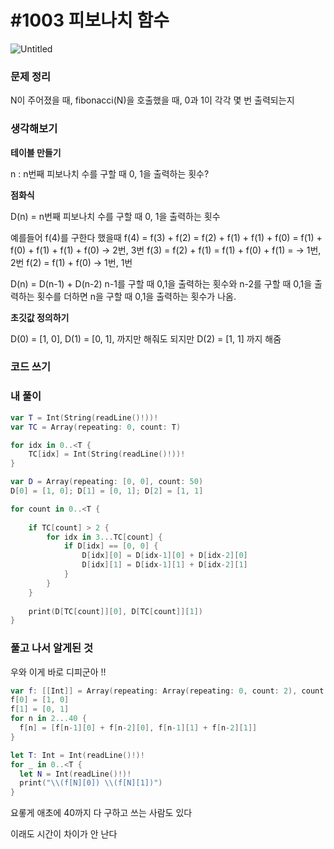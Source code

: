# **#1003 피보나치 함수**

![Untitled](https://s3-us-west-2.amazonaws.com/secure.notion-static.com/afb298b9-c8f2-43c2-8f6a-cd9bfdf6522d/Untitled.png)

### **문제 정리**

N이 주어졌을 때, fibonacci(N)을 호출했을 때, 0과 1이 각각 몇 번 출력되는지

### **생각해보기**

**테이블 만들기**

n : n번째 피보나치 수를 구할 때 0, 1을 출력하는 횟수?

**점화식**

D(n) = n번째 피보나치 수를 구할 때 0, 1을 출력하는 횟수

예를들어 f(4)를 구한다 했을때 f(4) = f(3) + f(2) = f(2) + f(1) + f(1) + f(0) = f(1) + f(0) + f(1) + f(1) + f(0) → 2번, 3번 f(3) = f(2) + f(1) = f(1) + f(0) + f(1) = → 1번, 2번 f(2) = f(1) + f(0) → 1번, 1번

D(n) = D(n-1) + D(n-2) n-1를 구할 때 0,1을 출력하는 횟수와 n-2를 구할 때 0,1을 출력하는 횟수를 더하면 n을 구할 때 0,1을 출력하는 횟수가 나옴.

**초깃값 정의하기**

D(0) = [1, 0], D(1) = [0, 1], 까지만 해줘도 되지만 D(2) = [1, 1] 까지 해줌

### **코드 쓰기**

### **내 풀이**

```swift
var T = Int(String(readLine()!))!
var TC = Array(repeating: 0, count: T)

for idx in 0..<T {
    TC[idx] = Int(String(readLine()!))!
}

var D = Array(repeating: [0, 0], count: 50)
D[0] = [1, 0]; D[1] = [0, 1]; D[2] = [1, 1]

for count in 0..<T {
    
    if TC[count] > 2 {
        for idx in 3...TC[count] {
            if D[idx] == [0, 0] {
                D[idx][0] = D[idx-1][0] + D[idx-2][0]
                D[idx][1] = D[idx-1][1] + D[idx-2][1]
            }
        }
    }
    
    print(D[TC[count]][0], D[TC[count]][1])
}
```

### **풀고 나서 알게된 것**

우와 이게 바로 디피군아 !!

```swift
var f: [[Int]] = Array(repeating: Array(repeating: 0, count: 2), count: 41)
f[0] = [1, 0]
f[1] = [0, 1]
for n in 2...40 {
  f[n] = [f[n-1][0] + f[n-2][0], f[n-1][1] + f[n-2][1]]
}

let T: Int = Int(readLine()!)!
for _ in 0..<T {
  let N = Int(readLine()!)!
  print("\\(f[N][0]) \\(f[N][1])")
}
```

요롷게 애초에 40까지 다 구하고 쓰는 사람도 있다

이래도 시간이 차이가 안 난다
